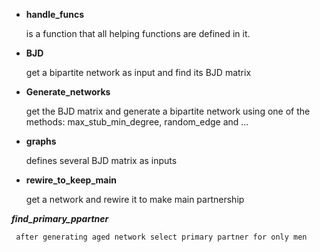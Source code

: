 

* **handle_funcs**

    is a function that all helping functions are defined in it.

* **BJD**

    get a bipartite network as input and find its BJD matrix

* **Generate_networks**

    get the BJD matrix and generate a bipartite network using one of the methods: max_stub_min_degree, random_edge and ...



* **graphs**

    defines several BJD matrix as inputs

* **rewire_to_keep_main**

    get a network and rewire it to make main partnership

***find_primary_ppartner***

     after generating aged network select primary partner for only men
